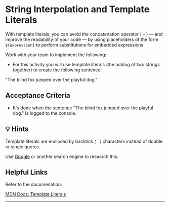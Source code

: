 # String Interpolation and Template Literals

With template literals, you can avoid the concatenation operator ( `+` ) — and improve the readability of your code — by using placeholders of the form `${expression}` to perform substitutions for embedded expressions

Work with your team to implement the following:

* For this activity you will use template literals (the adding of two strings together) to create the following sentence:

"The blind fox jumped over the playful dog."

## Acceptance Criteria

* It's done when the sentence "The blind fox jumped over the playful dog." is logged to the console.

## 💡 Hints

Template literals are enclosed by backtick *( ` )* characters instead of double or single quotes.

Use [Google](https://www.google.com) or another search engine to research this.

## Helpful Links

Refer to the documenation:

[MDN Docs: Template Literals](https://developer.mozilla.org/en-US/docs/Web/JavaScript/Reference/Template_literals#string_interpolation)

---

